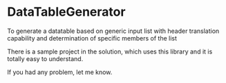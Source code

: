 # DataTableGenerator
To generate a datatable based on generic input list with header translation capability and determination of specific members of the list

 
There is a sample project in the solution, which uses this library and it is totally easy to understand.

If you had any problem, let me know.
